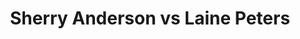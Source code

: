 ---
title: Sherry Anderson vs Laine Peters
player1:
  name: Anderson, Sherry
  percent: 68
  wins: 0
  losses: 1
player2:
  name: Peters, Laine
  percent: 73
  wins: 1
  losses: 0
games:
- player1:
    team: SK
    position: Fourth
    percent: 68
    win: 0
    loss: 1
  player2:
    team: NS
    position: Second
    percent: 73
    win: 1
    loss: 0
  event: Hearts
  year: 2004
  draw: Round Robin(2)
  score: NS 7 - SK 4
- player1:
    team: LAW
    position: Third
    percent: 84
    win: 0
    loss: 1
  player2:
    team: NED
    position: Lead
    percent: 85
    win: 1
    loss: 0
  event: Trials (Women)
  year: 2013
  draw: Round Robin(11)
  score: NED 6 - LAW 4
---